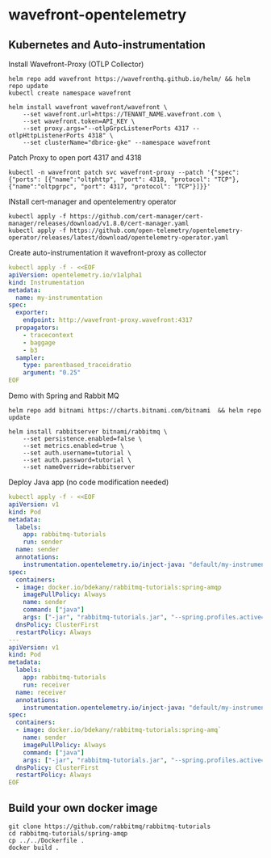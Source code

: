 # wavefront-opentelemetry

## Kubernetes and Auto-instrumentation

Install Wavefront-Proxy (OTLP Collector)

```shell
helm repo add wavefront https://wavefronthq.github.io/helm/ && helm repo update
kubectl create namespace wavefront

helm install wavefront wavefront/wavefront \
    --set wavefront.url=https://TENANT_NAME.wavefront.com \
    --set wavefront.token=API_KEY \
    --set proxy.args="--otlpGrpcListenerPorts 4317 --otlpHttpListenerPorts 4318" \
    --set clusterName="dbrice-gke" --namespace wavefront
```

Patch Proxy to open port 4317 and 4318

```shell
kubectl -n wavefront patch svc wavefront-proxy --patch '{"spec": {"ports": [{"name":"oltphttp", "port": 4318, "protocol": "TCP"}, {"name":"oltpgrpc", "port": 4317, "protocol": "TCP"}]}}'
```

INstall cert-manager and opentelementry operator

```shell
kubectl apply -f https://github.com/cert-manager/cert-manager/releases/download/v1.8.0/cert-manager.yaml
kubectl apply -f https://github.com/open-telemetry/opentelemetry-operator/releases/latest/download/opentelemetry-operator.yaml
```

Create auto-instrumentation it wavefront-proxy as collector

```yaml
kubectl apply -f - <<EOF
apiVersion: opentelemetry.io/v1alpha1
kind: Instrumentation
metadata:
  name: my-instrumentation
spec:
  exporter:
    endpoint: http://wavefront-proxy.wavefront:4317
  propagators:
    - tracecontext
    - baggage
    - b3
  sampler:
    type: parentbased_traceidratio
    argument: "0.25"
EOF
```

Demo with Spring and Rabbit MQ

```shell
helm repo add bitnami https://charts.bitnami.com/bitnami  && helm repo update

helm install rabbitserver bitnami/rabbitmq \
    --set persistence.enabled=false \
    --set metrics.enabled=true \
    --set auth.username=tutorial \
    --set auth.password=tutorial \
    --set nameOverride=rabbitserver
```

Deploy Java app (no code modification needed)

```yaml
kubectl apply -f - <<EOF
apiVersion: v1
kind: Pod
metadata:
  labels:
    app: rabbitmq-tutorials
    run: sender
  name: sender
  annotations:
    instrumentation.opentelemetry.io/inject-java: "default/my-instrumentation"
spec:
  containers:
  - image: docker.io/bdekany/rabbitmq-tutorials:spring-amqp
    imagePullPolicy: Always
    name: sender
    command: ["java"]
    args: ["-jar", "rabbitmq-tutorials.jar", "--spring.profiles.active=hello-world,sender,remote"]
  dnsPolicy: ClusterFirst
  restartPolicy: Always
---
apiVersion: v1
kind: Pod
metadata:
  labels:
    app: rabbitmq-tutorials
    run: receiver
  name: receiver
  annotations:
    instrumentation.opentelemetry.io/inject-java: "default/my-instrumentation"
spec:
  containers:
  - image: docker.io/bdekany/rabbitmq-tutorials:spring-amq`
    name: sender
    imagePullPolicy: Always
    command: ["java"]
    args: ["-jar", "rabbitmq-tutorials.jar", "--spring.profiles.active=hello-world,receiver,remote"]
  dnsPolicy: ClusterFirst
  restartPolicy: Always
EOF
```


## Build your own docker image

```shell
git clone https://github.com/rabbitmq/rabbitmq-tutorials
cd rabbitmq-tutorials/spring-amqp
cp ../../Dockerfile .
docker build .
```
